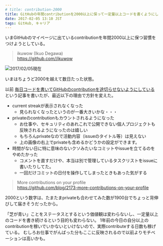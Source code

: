 ```yaml
---
# title: contribution-2000
title: GitHubの年間contributionを2000以上に保って一定量以上コードを書くようにしている
date: 2017-02-05 13:10 JST
tags: GitHub, キャリア
---
```


いまGitHubのマイページに出ているcontributionを年間2000以上に保つ習慣をつけようとしている。

> ikuwow (Ikuo Degawa)  
> https://github.com//ikuwow

![2017/02/05現在](/img/2017-02-05_contribution_2000.png)

いまはちょうど2000を越えて数日たった状態。

以前
[毎日コードを書いてGitHubのcontributionを途切らせないようにしている](/entry/everyday-commit/)
という記事を書いたが、最近以下の理由で方針を変えた。

* current streakが表示されなくなった
  * 見られなくなったというのが一番大きいかな・・・
* privateのcontributionもカウントされるようになった
  * お仕事や、セキュリティのあれこれで公開できない個人プロジェクトも反映されるようになったのは嬉しい
  * もちろんprivateなので活動内容（issueのタイトル等）は見えない
  * 上の画像の右上でprivateも含めるかどうかの設定ができます。
* 時間がない日に特に意味のないクソみたいなコミットやissueを立てるのをやめたかった
  * コメントを直すだけや、本当は別で管理しているタスクリストをissueに書いたりしてた。
  * 一回だけコミットの日付を操作してしまったときもあった気がする

> More contributions on your profile  
> https://github.com/blog/2173-more-contributions-on-your-profile

2000という数字は、たまたまprivateも合わせてみた数が1900台でちょっと背伸びして届きそうだったから。

「芝が青い」ことをステータスとするという価値観は変わらないし、一定量以上のコードを書き続けるという目的も変わらない。
1年前の今日の自分以上のcontributionを稼いでいかないといけないので、実際contributeする日数も稼げている。
むしろお仕事でがんばった分もここに反映されるので以前よりモチベーションは高いかも。

